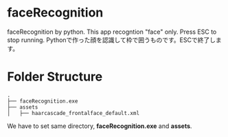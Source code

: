 # faceRecognition
faceRecognition by python. This app recogntion "face" only.
Press ESC to stop running.
Pythonで作った顔を認識して枠で囲うものです。ESCで終了します。

# Folder Structure
```
.
├── faceRecognition.exe
├── assets
│   ├── haarcascade_frontalface_default.xml
```

We have to set same directory, **faceRecognition.exe** and **assets**.
